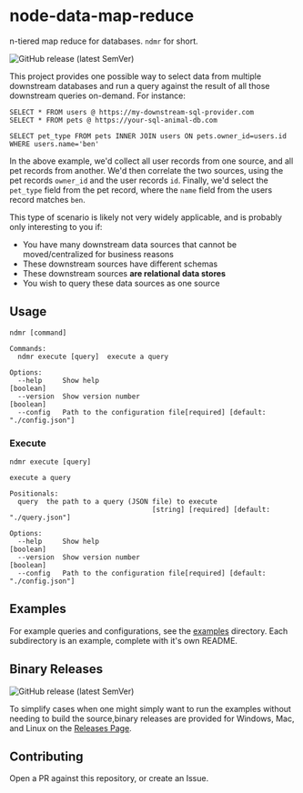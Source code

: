 # node-data-map-reduce

n-tiered map reduce for databases. `ndmr` for short.

![GitHub release (latest SemVer)](https://img.shields.io/github/v/release/bengreenier/node-data-map-reduce)

This project provides one possible way to select data from multiple downstream databases and run a query against the result of all those downstream queries on-demand. For instance:

```
SELECT * FROM users @ https://my-downstream-sql-provider.com
SELECT * FROM pets @ https://your-sql-animal-db.com

SELECT pet_type FROM pets INNER JOIN users ON pets.owner_id=users.id WHERE users.name='ben'
```

In the above example, we'd collect all user records from one source, and all pet records from another. We'd then correlate the two sources, using the pet records `owner_id` and the user records `id`. Finally, we'd select the `pet_type` field from the pet record, where the `name` field from the users record matches `ben`.

This type of scenario is likely not very widely applicable, and is probably only interesting to you if:

- You have many downstream data sources that cannot be moved/centralized for business reasons
- These downstream sources have different schemas
- These downstream sources **are relational data stores**
- You wish to query these data sources as one source

## Usage

```
ndmr [command]

Commands:
  ndmr execute [query]  execute a query

Options:
  --help     Show help                                                 [boolean]
  --version  Show version number                                       [boolean]
  --config   Path to the configuration file[required] [default: "./config.json"]
```

### Execute

```
ndmr execute [query]

execute a query

Positionals:
  query  the path to a query (JSON file) to execute
                                   [string] [required] [default: "./query.json"]

Options:
  --help     Show help                                                 [boolean]
  --version  Show version number                                       [boolean]
  --config   Path to the configuration file[required] [default: "./config.json"]
```

## Examples

For example queries and configurations, see the [examples](./examples) directory. Each subdirectory is an example, complete with it's own README.

## Binary Releases

![GitHub release (latest SemVer)](https://img.shields.io/github/v/release/bengreenier/node-data-map-reduce)

To simplify cases when one might simply want to run the examples without needing to build the source,binary releases are provided for Windows, Mac, and Linux on the [Releases Page](https://github.com/bengreenier/node-data-map-reduce/releases/latest).

## Contributing

Open a PR against this repository, or create an Issue.
